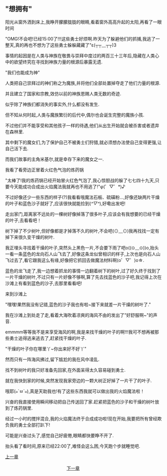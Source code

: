 ## "想拥有"

阳光从窗外洒到床上,我睁开朦朦胧胧的眼睛,看着窗外高高升起的太阳,再看了一眼时间

"OMG!不会吧!已经15:00了!!!这些勇士好烦啊.昨天为了躲避他们的抓捕,我逃了一整天,真的再也不想为了这些勇士躲躲藏藏了"ε(┬┬﹏┬┬)3


事情的起因是在人类与神族在敬畏与崇拜中度过的两百三十三年后,隐藏在人类心中的欲望终究在寻找到神族力量的根源后暴露无遗.

"我们也能成为神"

人类把自己崇拜过的神们称之为魔族,并将他们全部处置掉夺走了他们力量的根源.

并且建立了国家和宗教,效仿以前的神族恩赐人类无数的奇迹.

似乎除了神族们都消失的事实外,什么都没有发生.

但不知从何时起,人类与魔族繁衍的后代中,偶尔也会诞生完整的魔族小孩.

不过他们并不能享受和其他孩子一样的待遇,他们从出生开始就会被杀害或者遗弃在森林里.

其中剩下的魔女们,为了保护自己不被勇士们狩猎,就必须想办法使自己变得更强,让自己活下去.

而我们故事的主角米基尔,就是幸存下来的魔女之一.


我看了看旁边正冒着火红色气泡的炼药锅

"太棒了!我的炼药锅已经开始冒火红色气泡了,我心惊胆战的躲了七七四十九天,只要今天能成功合成出火焰魔法我就再也不用逃了!"φ(゜▽゜*)♪

不过好像还少一些东西的样子(?)我看看哦魔法石板、硫磺粉...,好像还缺两片干燥的叶子和蓝色沙子就好了,应该很快就能捡到(*^▽^*),好嘞出发吧!

走出家门,距离家不远处的一棵树好像掉落了很多叶子,应该会有我想要的已经干燥的叶子,去看看吧！

树下掉了不少树叶,但好像都是才掉落不久的树叶,不会吧(⊙﹏⊙)我再找找一定有掉下来很久变干燥的树叶.

我正埋头寻找着干燥的叶子,突然头上黑色一片,不会要下雨了吧o((⊙﹏⊙))o,抬头一看一条蓝色的龙向石人山飞去了,好像这条龙似曾相识的样子,上次也是向石人山飞过去了,看它跟我这么有缘,好像把它抓回去做魔法材料啊(o゜▽゜)o☆.

蓝色的龙飞走了,我一边想着抓龙的事情一边翻着树下的树叶,过了好久终于找到了一片干燥的树叶,不过只有一片好像不够啊,算了先去找蓝色的沙子吧,我记得上次在沙滩上有看到蓝色的沙子,去那里看看吧!

来到沙滩上

"嘿嘿!果然我没有记错,蓝色的沙子我也有啦~接下来就差一片干燥的树叶了."

我在沙滩上到处走了走,看着大海吹着凉爽的海风不由的发出了"好舒服啊~"的声音.

emmmm等等我不是来享受海风的啊,我是来找干燥的叶子的啊!!!我可不想再被那些勇士追得逃来逃去了,赶紧找干燥的叶子.

"干燥的叶子你在哪里丫~你出来好不好丫"

然而只有一阵海风拂过,留下尴尬的我在风中凌乱.

找不到树叶的我只好准备先回家,在外面呆得太久容易碰到勇士.

就在我快到家的时候,突然发现我家旁边的一颗大树正好掉了一片干了的叶子.

哦耶(๑´ㅂ`๑),真是天助我也!有了这些东西我就可以做出我的火焰魔法啦！

兴奋的我直接使用瞬间移动把自己传送回了家.赶紧把蓝色的沙子和干燥的树叶放到了炼药锅里.

经过一小时的搅拌混合,我的火焰魔法终于合成成功啦!现在开始,我要把所有曾经欺负我的勇士全部打趴下!

可能是兴奋过头了,感觉自己好疲倦,眼睛都快要睁不开了.

抬头看了看时间,原来已经22:00了,难怪会这么困,今天跑个步就睡觉吧.

[上一章](https://github.com/lrinQVQ/Witch-s-story/blob/master/Chapter1.md) &#160;&#160;&#160;&#160;&#160;&#160;&#160;&#160;&#160;&#160;&#160;&#160;&#160;&#160;&#160;&#160;&#160;&#160;&#160;&#160;&#160;&#160;&#160;&#160;&#160;&#160;&#160;&#160;&#160;&#160;&#160;&#160;&#160;&#160;&#160;&#160;&#160;&#160;&#160;&#160;&#160;&#160;&#160;&#160;&#160;&#160;&#160;&#160;&#160;&#160;&#160;&#160;&#160;&#160;&#160;&#160;&#160;&#160;&#160;&#160;&#160;&#160;&#160;&#160;&#160;&#160;&#160;&#160;&#160;&#160;&#160;&#160;&#160;&#160;&#160;&#160;&#160;&#160;&#160;&#160;&#160;&#160;&#160;&#160;&#160;&#160;&#160;&#160;&#160;&#160;&#160;&#160;&#160;&#160;&#160;&#160;&#160;&#160;&#160;&#160;&#160;&#160;&#160;&#160;&#160;&#160;&#160;&#160;&#160;&#160;&#160;&#160;&#160;&#160;&#160;&#160;&#160;&#160;&#160;&#160;&#160;&#160;&#160;&#160;&#160;&#160;&#160;&#160;&#160;&#160;&#160;&#160;&#160;&#160;&#160;&#160;&#160;&#160;&#160;&#160;&#160;&#160;&#160;&#160;&#160;&#160;&#160;&#160;&#160;&#160;&#160;&#160;&#160;&#160;&#160;&#160;&#160;&#160;&#160;&#160;&#160;&#160;&#160;&#160;&#160;&#160;&#160;&#160;&#160;&#160;&#160;&#160;&#160;&#160;&#160;&#160;&#160; [下一章](https://github.com/lrinQVQ/Witch-s-story/blob/master/Chapter3.md)
